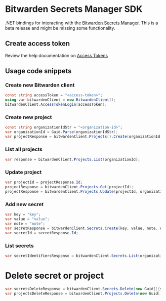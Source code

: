 # Bitwarden Secrets Manager SDK

.NET bindings for interacting with the [Bitwarden Secrets Manager]. This is a beta release and might be missing some functionality.

## Create access token

Review the help documentation on [Access Tokens]

## Usage code snippets

### Create new Bitwarden client

```csharp
const string accessToken = "<access-token>";
using var bitwardenClient = new BitwardenClient();
bitwardenClient.AccessTokenLogin(accessToken);
```

### Create new project

```csharp
const string organizationIdStr = "<organization-id>";
var organizationId = Guid.Parse(organizationIdStr);
var projectResponse = bitwardenClient.Projects().Create(organizationId, "TestProject");
```

### List all projects

```csharp
var response = bitwardenClient.Projects.List(organizationId);
```

### Update project

```csharp
var projectId = projectResponse.Id;
projectResponse = bitwardenClient.Projects.Get(projectId);
projectResponse = bitwardenClient.Projects.Update(projectId, organizationId, "TestProjectUpdated");
```

### Add new secret

```csharp
var key = "key";
var value = "value";
var note = "note";
var secretResponse = bitwardenClient.Secrets.Create(key, value, note, organizationId, new Guid[]{projectId});
var secretId = secretResponse.Id;
```

### List secrets

```csharp
var secretIdentifiersResponse = bitwardenClient.Secrets.List(organizationId);
```

# Delete secret or project

```csharp
var secretsDeleteResponse = bitwardenClient.Secrets.Delete(new Guid[]{secretId});
var projectsDeleteResponse = bitwardenClient.Projects.Delete(new Guid[]{projectId});
```

[Access Tokens]: https://bitwarden.com/help/access-tokens/
[Bitwarden Secrets Manager]: https://bitwarden.com/products/secrets-manager/
